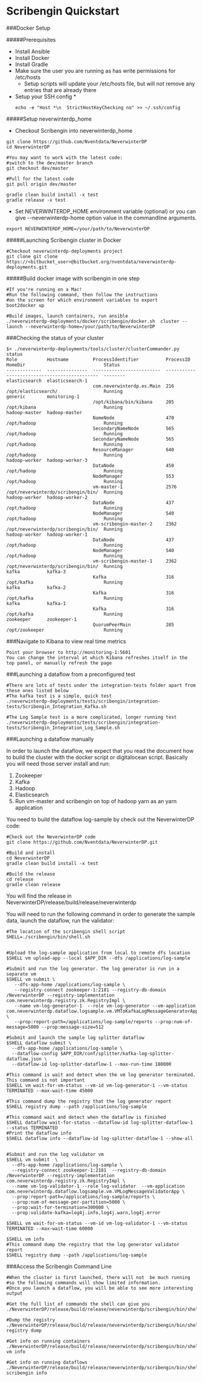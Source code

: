 Scribengin Quickstart
=====================

###Docker Setup

#####Prerequisites
* Install Ansible
* Install Docker
* Install Gradle
* Make sure the user you are running as has write permissions for /etc/hosts
  * Setup scripts will update your /etc/hosts file, but will not remove any entries that are already there
* Setup your SSH config
  * 
     ```
     echo -e "Host *\n  StrictHostKeyChecking no" >> ~/.ssh/config
     ``` 
 

#####Setup neverwinterdp_home

- Checkout Scribengin into neverwinterdp_home

```
git clone https://github.com/Nventdata/NeverwinterDP
cd NeverwinterDP

#You may want to work with the latest code:
#switch to the dev/master branch
git checkout dev/master 

#Pull for the latest code
git pull origin dev/master 

gradle clean build install -x test
gradle release -x test
```

- Set NEVERWINTERDP_HOME environment variable (optional) or you can give --neverwinterdp-home option value in the commandline arguments.

```
export NEVERWINTERDP_HOME=/your/path/to/NeverwinterDP
```

#####Launching Scribengin cluster in Docker
```
#Checkout neverwinterdp-deployments project 
git clone git clone https://<bitbucket_user>@bitbucket.org/nventdata/neverwinterdp-deployments.git
```

#####Build docker image with scribengin in one step
```
#If you're running on a Mac!
#Run the following command, then follow the instructions 
#on the screen for which environment variables to export
boot2docker up

#Build images, launch containers, run ansible
./neverwinterdp-deployments/docker/scribengin/docker.sh  cluster --launch --neverwinterdp-home=/your/path/to/NeverwinterDP
```

###Checking the status of your cluster
```
$> ./neverwinterdp-deployments/tools/cluster/clusterCommander.py status
Role           Hostname         ProcessIdentifier          ProcessID    HomeDir                             Status
-------------  ---------------  -------------------------  -----------  ----------------------------------  --------
elasticsearch  elasticsearch-1
                                com.neverwinterdp.es.Main  216          /opt/elasticsearch/                 Running
generic        monitoring-1
                                /opt/kibana/bin/kibana     205          /opt/kibana                         Running
hadoop-master  hadoop-master
                                NameNode                   470          /opt/hadoop                         Running
                                SecondaryNameNode          565          /opt/hadoop                         Running
                                SecondaryNameNode          565          /opt/hadoop                         Running
                                ResourceManager            640          /opt/hadoop                         Running
hadoop-worker  hadoop-worker-3
                                DataNode                   450          /opt/hadoop                         Running
                                NodeManager                553          /opt/hadoop                         Running
                                vm-master-1                2576         /opt/neverwinterdp/scribengin/bin/  Running
hadoop-worker  hadoop-worker-2
                                DataNode                   437          /opt/hadoop                         Running
                                NodeManager                540          /opt/hadoop                         Running
                                vm-scribengin-master-2     2362         /opt/neverwinterdp/scribengin/bin/  Running
hadoop-worker  hadoop-worker-1
                                DataNode                   437          /opt/hadoop                         Running
                                NodeManager                540          /opt/hadoop                         Running
                                vm-scribengin-master-1     2362         /opt/neverwinterdp/scribengin/bin/  Running
kafka          kafka-3
                                Kafka                      316          /opt/kafka                          Running
kafka          kafka-2
                                Kafka                      316          /opt/kafka                          Running
kafka          kafka-1
                                Kafka                      316          /opt/kafka                          Running
zookeeper      zookeeper-1
                                QuorumPeerMain             285          /opt/zookeeper                      Running
```

###Navigate to Kibana to view real time metrics
```
Point your browser to http://monitoring-1:5601
You can change the interval at which Kibana refreshes itself in the top panel, or manually refresh the page
```


###Launching a dataflow from a preconfigured test
```
#There are lots of tests under the integration-tests folder apart from these ones listed below
#The kafka test is a simple, quick test 
./neverwinterdp-deployments/tests/scribengin/integration-tests/Scribengin_Integration_Kafka.sh

#The Log Sample test is a more complicated, longer running test
./neverwinterdp-deployments/tests/scribengin/integration-tests/Scribengin_Integration_Log_Sample.sh
```

###Launching a dataflow manually

In order to launch the dataflow, we expect that you read the document how to build the cluster with the docker script or digitalocean script. Basically you will need those server install and run:

1. Zookeeper
2. Kafka
3. Hadoop
4. Elasticsearch
5. Run vm-master and scribengin on top of hadoop yarn as an yarn application

You need to build the dataflow log-sample by check out the NeverwinterDP code:

```
#Check out the NeverwinterDP code
git clone https://github.com/Nventdata/NeverwinterDP.git

#Build and install
cd NeverwinterDP
gradle clean build install -x test

#Build the release
cd release
gradle clean release
```

You will find the release in NeverwinterDP/release/build/release/neverwinterdp

You will need to run the following command in order to generate the sample data, launch the dataflow, run the validator:

```
#The location of the scribengin shell script
SHELL=./scribengin/bin/shell.sh


#Upload the log-sample application from local to remote dfs location
$SHELL vm upload-app --local $APP_DIR --dfs /applications/log-sample

#Submit and run the log generator. The log generator is run in a separate vm 
$SHELL vm submit \
   --dfs-app-home /applications/log-sample \
   --registry-connect zookeeper-1:2181 --registry-db-domain /NeverwinterDP --registry-implementation com.neverwinterdp.registry.zk.RegistryImpl \
   --name vm-log-generator-1  --role vm-log-generator --vm-application  com.neverwinterdp.dataflow.logsample.vm.VMToKafkaLogMessageGeneratorApp \
   --prop:report-path=/applications/log-sample/reports --prop:num-of-message=5000 --prop:message-size=512

#Submit and launch the sample log splitter dataflow
$SHELL dataflow submit \
  --dfs-app-home /applications/log-sample \
  --dataflow-config $APP_DIR/conf/splitter/kafka-log-splitter-dataflow.json \
  --dataflow-id log-splitter-dataflow-1 --max-run-time 180000

#This command is wait and detect when the vm log generator terminated. This command is not important
$SHELL vm wait-for-vm-status --vm-id vm-log-generator-1 --vm-status TERMINATED --max-wait-time 45000

#This command dump the registry that the log generator report
$SHELL registry dump --path /applications/log-sample

#This command wait and detect when the dataflow is finished
$SHELL dataflow wait-for-status --dataflow-id log-splitter-dataflow-1 --status TERMINATED
#Print the dataflow info
$SHELL dataflow info --dataflow-id log-splitter-dataflow-1 --show-all


#Submit and run the log validator vm
$SHELL vm submit  \
  --dfs-app-home /applications/log-sample \
  --registry-connect zookeeper-1:2181  --registry-db-domain /NeverwinterDP --registry-implementation com.neverwinterdp.registry.zk.RegistryImpl \
  --name vm-log-validator-1 --role log-validator  --vm-application com.neverwinterdp.dataflow.logsample.vm.VMLogMessageValidatorApp \
  --prop:report-path=/applications/log-sample/reports \
  --prop:num-of-message-per-partition=5000 \
  --prop:wait-for-termination=300000 \
  --prop:validate-kafka=log4j.info,log4j.warn,log4j.error

$SHELL vm wait-for-vm-status --vm-id vm-log-validator-1 --vm-status TERMINATED --max-wait-time 60000

$SHELL vm info
#This command dump the registry that the log generator validator report
$SHELL registry dump --path /applications/log-sample
```




###Access the Scribengin Command Line
```
#When the cluster is first launched, there will not  be much running
#so the following commands will show limited information.
#Once you launch a dataflow, you will be able to see more interesting output

#Get the full list of commands the shell can give you
./NeverwinterDP/release/build/release/neverwinterdp/scribengin/bin/shell.sh

#Dump the registry
./NeverwinterDP/release/build/release/neverwinterdp/scribengin/bin/shell.sh registry dump

#Get info on running containers
./NeverwinterDP/release/build/release/neverwinterdp/scribengin/bin/shell.sh vm info

#Get info on running dataflows
./NeverwinterDP/release/build/release/neverwinterdp/scribengin/bin/shell.sh scribengin info
```


